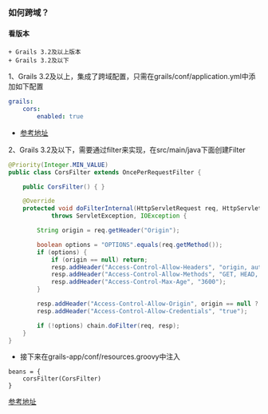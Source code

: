 ### 如何跨域？
#### 看版本
    + Grails 3.2及以上版本
    + Grails 3.2及以下

1、Grails 3.2及以上，集成了跨域配置，只需在grails/conf/application.yml中添加如下配置


```yaml
grails:
    cors:
        enabled: true
```
* [参考地址](http://docs.grails.org/snapshot/guide/single.html#cors)

2、Grails 3.2及以下，需要通过filter来实现，在src/main/java下面创建Filter


```java
@Priority(Integer.MIN_VALUE)
public class CorsFilter extends OncePerRequestFilter {

    public CorsFilter() { }

    @Override
    protected void doFilterInternal(HttpServletRequest req, HttpServletResponse resp, FilterChain chain)
            throws ServletException, IOException {

        String origin = req.getHeader("Origin");

        boolean options = "OPTIONS".equals(req.getMethod());
        if (options) {
            if (origin == null) return;
            resp.addHeader("Access-Control-Allow-Headers", "origin, authorization, accept, content-type, x-requested-with");
            resp.addHeader("Access-Control-Allow-Methods", "GET, HEAD, POST, PUT, DELETE, TRACE, OPTIONS");
            resp.addHeader("Access-Control-Max-Age", "3600");
        }

        resp.addHeader("Access-Control-Allow-Origin", origin == null ? "*" : origin);
        resp.addHeader("Access-Control-Allow-Credentials", "true");

        if (!options) chain.doFilter(req, resp);
    }
}
```
* 接下来在grails-app/conf/resources.groovy中注入

```
beans = {
    corsFilter(CorsFilter)
}
```
[参考地址](https://github.com/davidtinker/grails-cors)


